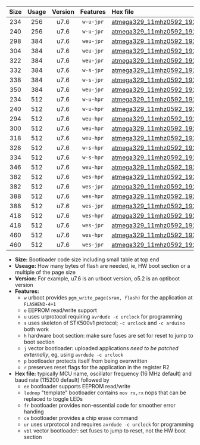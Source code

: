 |Size|Usage|Version|Features|Hex file|
|:-:|:-:|:-:|:-:|:--|
|234|256|u7.6|`w-u-jpr`|[atmega329_11mhz0592_19200bps_ur_vbl.hex](https://raw.githubusercontent.com/stefanrueger/urboot/main//atmega329_11mhz0592_19200bps_ur_vbl.hex)|
|240|256|u7.6|`w-u-jpr`|[atmega329_11mhz0592_19200bps_lednop_ur_vbl.hex](https://raw.githubusercontent.com/stefanrueger/urboot/main//atmega329_11mhz0592_19200bps_lednop_ur_vbl.hex)|
|298|384|u7.6|`weu-jpr`|[atmega329_11mhz0592_19200bps_ee_ur_vbl.hex](https://raw.githubusercontent.com/stefanrueger/urboot/main//atmega329_11mhz0592_19200bps_ee_ur_vbl.hex)|
|304|384|u7.6|`weu-jpr`|[atmega329_11mhz0592_19200bps_ee_lednop_ur_vbl.hex](https://raw.githubusercontent.com/stefanrueger/urboot/main//atmega329_11mhz0592_19200bps_ee_lednop_ur_vbl.hex)|
|322|384|u7.6|`weu-jpr`|[atmega329_11mhz0592_19200bps_ee_lednop_fr_ur_vbl.hex](https://raw.githubusercontent.com/stefanrueger/urboot/main//atmega329_11mhz0592_19200bps_ee_lednop_fr_ur_vbl.hex)|
|332|384|u7.6|`w-s-jpr`|[atmega329_11mhz0592_19200bps_vbl.hex](https://raw.githubusercontent.com/stefanrueger/urboot/main//atmega329_11mhz0592_19200bps_vbl.hex)|
|338|384|u7.6|`w-s-jpr`|[atmega329_11mhz0592_19200bps_lednop_vbl.hex](https://raw.githubusercontent.com/stefanrueger/urboot/main//atmega329_11mhz0592_19200bps_lednop_vbl.hex)|
|350|384|u7.6|`weu-jpr`|[atmega329_11mhz0592_19200bps_ee_lednop_fr_ce_ur_vbl.hex](https://raw.githubusercontent.com/stefanrueger/urboot/main//atmega329_11mhz0592_19200bps_ee_lednop_fr_ce_ur_vbl.hex)|
|234|512|u7.6|`w-u-hpr`|[atmega329_11mhz0592_19200bps_ur.hex](https://raw.githubusercontent.com/stefanrueger/urboot/main//atmega329_11mhz0592_19200bps_ur.hex)|
|240|512|u7.6|`w-u-hpr`|[atmega329_11mhz0592_19200bps_lednop_ur.hex](https://raw.githubusercontent.com/stefanrueger/urboot/main//atmega329_11mhz0592_19200bps_lednop_ur.hex)|
|294|512|u7.6|`weu-hpr`|[atmega329_11mhz0592_19200bps_ee_ur.hex](https://raw.githubusercontent.com/stefanrueger/urboot/main//atmega329_11mhz0592_19200bps_ee_ur.hex)|
|300|512|u7.6|`weu-hpr`|[atmega329_11mhz0592_19200bps_ee_lednop_ur.hex](https://raw.githubusercontent.com/stefanrueger/urboot/main//atmega329_11mhz0592_19200bps_ee_lednop_ur.hex)|
|318|512|u7.6|`weu-hpr`|[atmega329_11mhz0592_19200bps_ee_lednop_fr_ur.hex](https://raw.githubusercontent.com/stefanrueger/urboot/main//atmega329_11mhz0592_19200bps_ee_lednop_fr_ur.hex)|
|328|512|u7.6|`w-s-hpr`|[atmega329_11mhz0592_19200bps.hex](https://raw.githubusercontent.com/stefanrueger/urboot/main//atmega329_11mhz0592_19200bps.hex)|
|334|512|u7.6|`w-s-hpr`|[atmega329_11mhz0592_19200bps_lednop.hex](https://raw.githubusercontent.com/stefanrueger/urboot/main//atmega329_11mhz0592_19200bps_lednop.hex)|
|346|512|u7.6|`weu-hpr`|[atmega329_11mhz0592_19200bps_ee_lednop_fr_ce_ur.hex](https://raw.githubusercontent.com/stefanrueger/urboot/main//atmega329_11mhz0592_19200bps_ee_lednop_fr_ce_ur.hex)|
|382|512|u7.6|`wes-hpr`|[atmega329_11mhz0592_19200bps_ee.hex](https://raw.githubusercontent.com/stefanrueger/urboot/main//atmega329_11mhz0592_19200bps_ee.hex)|
|382|512|u7.6|`wes-jpr`|[atmega329_11mhz0592_19200bps_ee_vbl.hex](https://raw.githubusercontent.com/stefanrueger/urboot/main//atmega329_11mhz0592_19200bps_ee_vbl.hex)|
|388|512|u7.6|`wes-hpr`|[atmega329_11mhz0592_19200bps_ee_lednop.hex](https://raw.githubusercontent.com/stefanrueger/urboot/main//atmega329_11mhz0592_19200bps_ee_lednop.hex)|
|388|512|u7.6|`wes-jpr`|[atmega329_11mhz0592_19200bps_ee_lednop_vbl.hex](https://raw.githubusercontent.com/stefanrueger/urboot/main//atmega329_11mhz0592_19200bps_ee_lednop_vbl.hex)|
|418|512|u7.6|`wes-hpr`|[atmega329_11mhz0592_19200bps_ee_lednop_fr.hex](https://raw.githubusercontent.com/stefanrueger/urboot/main//atmega329_11mhz0592_19200bps_ee_lednop_fr.hex)|
|418|512|u7.6|`wes-jpr`|[atmega329_11mhz0592_19200bps_ee_lednop_fr_vbl.hex](https://raw.githubusercontent.com/stefanrueger/urboot/main//atmega329_11mhz0592_19200bps_ee_lednop_fr_vbl.hex)|
|460|512|u7.6|`wes-hpr`|[atmega329_11mhz0592_19200bps_ee_lednop_fr_ce.hex](https://raw.githubusercontent.com/stefanrueger/urboot/main//atmega329_11mhz0592_19200bps_ee_lednop_fr_ce.hex)|
|460|512|u7.6|`wes-jpr`|[atmega329_11mhz0592_19200bps_ee_lednop_fr_ce_vbl.hex](https://raw.githubusercontent.com/stefanrueger/urboot/main//atmega329_11mhz0592_19200bps_ee_lednop_fr_ce_vbl.hex)|

- **Size:** Bootloader code size including small table at top end
- **Useage:** How many bytes of flash are needed, ie, HW boot section or a multiple of the page size
- **Version:** For example, u7.6 is an urboot version, o5.2 is an optiboot version
- **Features:**
  + `w` urboot provides `pgm_write_page(sram, flash)` for the application at `FLASHEND-4+1`
  + `e` EEPROM read/write support
  + `u` uses urprotocol requiring `avrdude -c urclock` for programming
  + `s` uses skeleton of STK500v1 protocol; `-c urclock` and `-c arduino` both work
  + `h` hardware boot section: make sure fuses are set for reset to jump to boot section
  + `j` vector bootloader: uploaded applications *need to be patched externally*, eg, using `avrdude -c urclock`
  + `p` bootloader protects itself from being overwritten
  + `r` preserves reset flags for the application in the register R2
- **Hex file:** typically MCU name, oscillator frequency (16 MHz default) and baud rate (115200 default) followed by
  + `ee` bootloader supports EEPROM read/write
  + `lednop` "template" bootloader contains `mov rx,rx` nops that can be replaced to toggle LEDs
  + `fr` bootloader provides non-essential code for smoother error handing
  + `ce` bootloader provides a chip erase command
  + `ur` uses urprotocol and requires `avrdude -c urclock` for programming
  + `vbl` vector bootloader: set fuses to jump to reset, not the HW boot section
